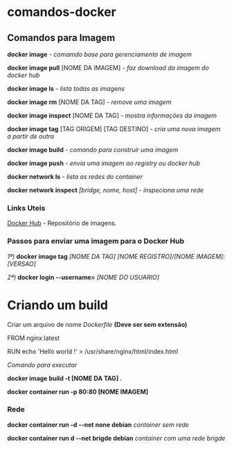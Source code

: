# comandos-docker #

## Comandos para Imagem ##

 __docker image__ - _comamdo base para gerenciamento de imagem_
 
 __docker image pull__ [NOME DA IMAGEM] - _faz download da imagem do docker hub_

__docker image ls__ - _lista todas as imagens_

__docker image rm__ [NOME DA TAG] - _remove uma imagem_

__docker image inspect__ [NOME DA TAG] - _mostra informações da imagem_

__docker image tag__ [TAG ORIGEM] [TAG DESTINO] - _cria uma nova imagem a partir de outra_

__docker image build__ - _comando para construir uma imagem_

__docker image push__ - _envia uma imagem ao registry ou docker hub_

__docker network ls__ - _lista as redes do container_

__docker network inspect__ _[bridge, nome, host]_ - _inspeciona uma rede_

### Links Uteis ###

[Docker Hub](https://hub.docker.com/search/?type=image) - Repositório de imagens.

### Passos para enviar uma imagem para o Docker Hub ###

_1ª)_ __docker image tag__ _[NOME DA TAG]_  _[NOME REGISTRO]/[NOME IMAGEM]:[VERSAO]_

_2ª)_ __docker login --username=__ _[NOME DO USUARIO]_

# Criando um build #

Criar um arquivo de nome _Dockerfile_ __(Deve ser sem extensão)__

FROM nginx:latest

RUN echo 'Hello world !' > /usr/share/nginx/html/index.html
  
_Comando para executar_

__docker image build -t [NOME DA TAG] .__

__docker container run -p 80:80 [NOME IMAGEM]__

### Rede ###

__docker container run -d --net none debian__ _container sem rede_

__docker container run d --net brigde debian__ _container com uma rede brigde_


